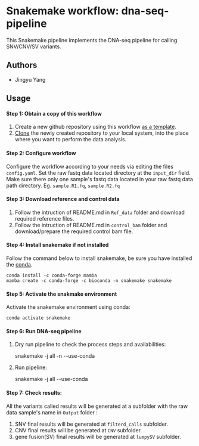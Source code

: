 # Snakemake workflow: dna-seq-pipeline

This Snakemake pipeline implements the DNA-seq pipeline for calling SNV/CNV/SV variants.

## Authors

* Jingyu Yang


## Usage


#### Step 1: Obtain a copy of this workflow

1. Create a new github repository using this workflow [as a template](https://help.github.com/en/articles/creating-a-repository-from-a-template).
2. [Clone](https://help.github.com/en/articles/cloning-a-repository) the newly created repository to your local system, into the place where you want to perform the data analysis.

#### Step 2: Configure workflow

Configure the workflow according to your needs via editing the files `config.yaml`.
Set the raw fastq data located directory at the `input_dir` field.
Make sure there only one sample's fastq data located in your raw fastq data path directory.
Eg.  `sample.R1.fq`, `sample.R2.fq`
#### Step 3: Download reference and control data

1. Follow the intruction of README.md in `Ref_data` folder and download required reference files.
2. Follow the intruction of README.md in `control_bam` folder and download/prepare the required control bam file.

#### Step 4: Install snakemake if not installed

Follow the command below to install snakemake, be sure you have installed the [conda](https://docs.conda.io/projects/conda/en/latest/user-guide/install/).

    conda install -c conda-forge mamba
    mamba create -c conda-forge -c bioconda -n snakemake snakemake	

#### Step 5: Activate the snakmake environment

Activate the snakemake environment using conda:

    conda activate snakemake

#### Step 6: Run DNA-seq pipeline

1. Dry run pipeline to check the process steps and availabilities:

    snakemake -j all -n --use-conda

2. Run pipeline:

    snakemake -j all --use-conda

#### Step 7: Check results:

All the variants called results will be generated at a subfolder with the raw data sample's name in `Output` folder :

1. SNV final results will be generated at `filterd_calls` subfolder.
2. CNV final results will be generated at `CNV` subfolder.
3. gene fusion(SV) final results will be generated at `lumpySV` subfolder.
